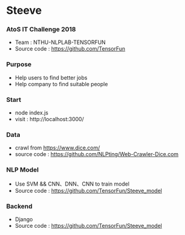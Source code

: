 # Steeve

### AtoS IT Challenge 2018
* Team : NTHU-NLPLAB-TENSORFUN
* Source code :  https://github.com/TensorFun

### Purpose
* Help users to find better jobs
* Help company to find suitable people

### Start
* node index.js
* visit :  http://localhost:3000/

### Data
* crawl from https://www.dice.com/
* source code : https://github.com/NLPting/Web-Crawler-Dice.com

### NLP Model
* Use SVM && CNN、DNN、CNN to train model 
* Source code : https://github.com/TensorFun/Steeve_model

### Backend
* Django
* Source code : https://github.com/TensorFun/Steeve_model

